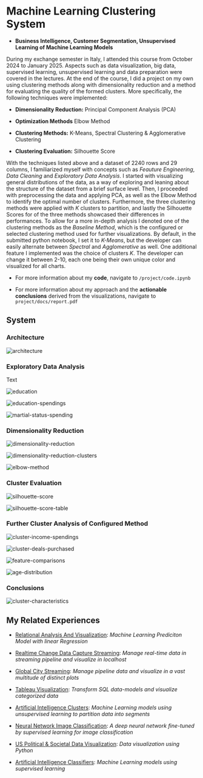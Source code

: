 # Machine Learning Clustering System

- **Business Intelligence, Customer Segmentation, Unsupervised Learning of Machine Learning Models**

During my exchange semester in Italy, I attended this course from October 2024 to January 2025. Aspects such as data visualization, big data, supervised learning, unsupervised learning and data preparation were covered in the lectures. At the end of the course, I did a project on my own using clustering methods along with dimensionality reduction and a method for evaluating the quality of the formed clusters. More specifically, the following techniques were implemented:

- **Dimensionality Reduction:** Principal Component Analysis (PCA)

- **Optimization Methods** Elbow Method

- **Clustering Methods:** K-Means, Spectral Clustering & Agglomerative Clustering

- **Clustering Evaluation:** Silhouette Score

With the techniques listed above and a dataset of 2240 rows and 29 columns, I familiarized myself with concepts such as *Feauture Engineering*, *Data Cleaning* and *Exploratory Data Analysis*. I started with visualizing general distributions of the data, as a way of exploring and leaning about the structure of the dataset from a brief surface level. Then, I proceeded with preprocessing the data and applying PCA, as well as the Elbow Method to identify the optimal number of clusters. Furthermore, the three clustering methods were applied with *K* clusters to partition, and lastly the Silhouette Scores for of the three methods showcased their differences in performances. To allow for a more in-depth analysis I denoted one of the clustering methods as the *Baseline Method*, which is the configured or selected clustering method used for further visualizations. By default, in the submitted python notebook, I set it to *K-Means*, but the developer can easily alternate between *Spectral* and *Agglomerative* as well. One additional feature I implemented was the choice of clusters *K*. The developer can change it between 2-10, each one being their own unique color and visualized for all charts.

- For more information about my **code**, navigate to `/project/code.ipynb`

- For more information about my approach and the **actionable conclusions** derived from the visualizations, navigate to `project/docs/report.pdf`



## System


### Architecture

![architecture](readme-material/architecture.PNG)



### Exploratory Data Analysis

Text

![education](readme-material/1-education.PNG)

![education-spendings](readme-material/2-education-levels-income.PNG)

![martial-status-spending](readme-material/3-marital-status-spending.PNG)


### Dimensionality Reduction

![dimensionality-reduction](readme-material/4-dimensionality-reduction.PNG)

![dimensionality-reduction-clusters](readme-material/5-dimenstionality-reduction-clusters.PNG)

![elbow-method](readme-material/6-elbow-method.PNG)


### Cluster Evaluation

![silhouette-score](readme-material/7-silhouette-score.PNG)

![silhouette-score-table](readme-material/8-silhouette-score.PNG)


### Further Cluster Analysis of Configured Method


![cluster-income-spendings](readme-material/9-cluster-income-spendings.PNG)

![cluster-deals-purchased](readme-material/10-cluster-deals-purchased.PNG)

![feature-comparisons](readme-material/11-feature-comparisons.PNG)

![age-distribution](readme-material/12-age-distribution.PNG)


### Conclusions


![cluster-characteristics](readme-material/cluster-characteristics.PNG)



## My Related Experiences

- [Relational Analysis And Visualization](https://github.com/mrjex/Relational-Analysis-and-Visualization): *Machine Learning Prediciton Model with linear Regression*

- [Realtime Change Data Capture Streaming](https://github.com/mrjex/Realtime-Data-Capture-Streaming): *Manage real-time data in streaming pipeline and visualize in localhost*

- [Global City Streaming](https://github.com/mrjex/Global-City-Streaming): *Manage pipeline data and visualize in a vast multitude of distinct plots*

- [Tableau Visualization](https://github.com/mrjex/Tableau-Visualization): *Transform SQL data-models and visualize categorized data*

- [Artificial Intelligence Clusters](https://github.com/mrjex/Artificial-Intelligence-Clusters): *Machine Learning models using unsupervised learning to partition data into segments*

- [Neural Network Image Classification](https://github.com/mrjex/Neural-Network-Image-Classification): *A deep neural network fine-tuned by supervised learning for image classification*

- [US Political & Societal Data Visualization](https://github.com/mrjex/US-Political-and-Societal-Data-Visualization): *Data visualization using Python*

- [Artificial Intelligence Classifiers](https://github.com/mrjex/Artificial-Intelligence-Classifiers): *Machine Learning models using supervised learning*
